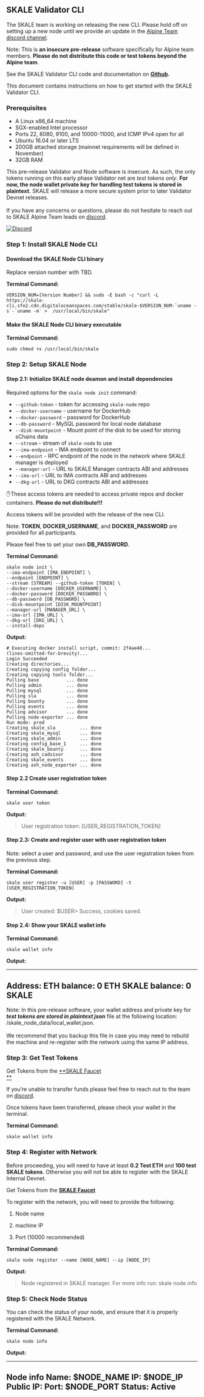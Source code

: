 
## SKALE Validator CLI

The SKALE team is working on releasing the new CLI. Please hold off on setting up a new node until we provide an update in the  [Alpine Team discord channel](http://skale.chat/).

Note: This is  **an insecure pre-release**  software specifically for Alpine team members.  **Please do not distribute this code or test tokens beyond the Alpine team**.

See the SKALE Validator CLI code and documentation on  [**Github**](https://github.com/skalenetwork/skale-node-cli/releases)**.**‍  
  
This document contains instructions on how to get started with the SKALE Validator CLI.  

### **Prerequisites**

-   A Linux x86_64 machine
-   SGX-enabled Intel processor
-   Ports 22, 8080, 9100, and 10000-11000, and ICMP IPv4 open for all
-   Ubuntu 16.04 or later LTS
-   200GB attached storage (mainnet requirements will be defined in November)
-   32GB RAM  
    

This pre-release Validator and Node software is insecure. As such, the only tokens running on this early phase Validator net are  _test tokens only_.  **For now, the node wallet private key for handling test tokens is stored in plaintext.**  SKALE will release a more secure system prior to later Validator Devnet releases.  
‍  
If you have any concerns or questions, please do not hesitate to reach out to SKALE Alpine Team leads on  [discord](http://skale.chat/).  

[![Discord](https://img.shields.io/discord/534485763354787851.svg)](https://discord.gg/vvUtWJB)

### Step 1: Install SKALE Node CLI  

#### Download the SKALE Node CLI binary

Replace version number with TBD.

**Terminal Command:**

```
VERSION_NUM=[Version Number] && sudo -E bash -c "curl -L https://skale-cli.sfo2.cdn.digitaloceanspaces.com/stable/skale-$VERSION_NUM-`uname -s`-`uname -m` >  /usr/local/bin/skale"

```

#### Make the SKALE Node CLI binary executable

**Terminal Command:**

```
sudo chmod +x /usr/local/bin/skale

```

### Step 2: Setup SKALE Node  

#### Step 2.1: Initialize SKALE node deamon and install dependencies

Required options for the `skale node init` command:

- `--github-token` - token for accessing `skale-node` repo
- `--docker-username` - username for DockerHub
- `--docker-password` - password for DockerHub
- `--db-password` - MySQL password for local node database
- `--disk-mountpoint` - Mount point of the disk to be used for storing sChains data
- `--stream` - stream of `skale-node` to use
- `--ima-endpoint` - IMA endpoint to connect
- `--endpoint` - RPC endpoint of the node in the network where SKALE manager is deployed
- `--manager-url` - URL to SKALE Manager contracts ABI and addresses
- `--ima-url` - URL to IMA contracts ABI and addresses
- `--dkg-url` - URL to DKG contracts ABI and addresses

✋These access tokens are needed to access private repos and docker containers.  **Please do not distribute!!!**

Access tokens will be provided with the release of the new CLI.

Note:  **TOKEN**,  **DOCKER_USERNAME**, and  **DOCKER_PASSWORD**  are provided for all participants.  
  
Please feel free to set your own  **DB_PASSWORD**.

**Terminal Command:**

```
skale node init \
--ima-endpoint [IMA_ENDPOINT] \
--endpoint [ENDPOINT] \
--stream [STREAM] --github-token [TOKEN] \
--docker-username [DOCKER_USERNAME] \
--docker-password [DOCKER_PASSWORD] \
--db-password [DB_PASSWORD] \
--disk-mountpoint [DISK_MOUNTPOINT] 
--manager-url [MANAGER_URL] \
--ima-url [IMA_URL] \
--dkg-url [DKG_URL] \
--install-deps

```

**Output:**

```
# Executing docker install script, commit: 2f4ae48...
(lines-omitted-for-brevity)...
Login Succeeded
Creating directories...
Creating copying config folder...
Creating copying tools folder...
Pulling base          ... done
Pulling admin         ... done
Pulling mysql         ... done
Pulling sla           ... done
Pulling bounty        ... done
Pulling events        ... done
Pulling advisor       ... done
Pulling node-exporter ... done
Run mode: prod
Creating skale_sla         ... done
Creating skale_mysql       ... done
Creating skale_admin       ... done
Creating config_base_1     ... done
Creating skale_bounty      ... done
Creating ash_cadvisor      ... done
Creating skale_events      ... done
Creating ash_node_exporter ... done

```

#### Step 2.2 Create user registration token

**Terminal Command:**

```
skale user token

```

**Output:**

> User registration token: [USER_REGISTRATION_TOKEN]

#### Step 2.3: Create and register user with user registration token

Note: select a user and password, and use the user registration token from the previous step.

**Terminal Command:**

```
skale user register -u [USER] -p [PASSWORD] -t [USER_REGISTRATION_TOKEN]

```

**Output:**

> User created: $USER> Success, cookies saved.

#### Step 2.4: Show your SKALE wallet info

**Terminal Command:**

```
skale wallet info

```

**Output:**

--------------------------------------------------
Address: <your-skale-private-net-wallet-address>
ETH balance: 0 ETH
SKALE balance: 0 SKALE
--------------------------------------------------

Note: In this pre-release software, your wallet address and private key for  **_test tokens are stored in plaintext json_**  file at the following location: /skale_node_data/local_wallet.json.  
‍  
We recommend that you backup this file in case you may need to rebuild the machine and re-register with the network using the same IP address.  

### Step 3:  **Get Test Tokens**  

Get Tokens from the  [**SKALE Faucet  
**](http://faucet.skale.network/validators)

If you’re unable to transfer funds please feel free to reach out to the team on  [discord](http://http:skale.chat/).  
[](http://faucet.skale.network/validators)

Once tokens have been transferred, please check your wallet in the terminal.  

**Terminal Command:**

```
skale wallet info

```

### Step 4: Register with Network  

Before proceeding, you will need to have at least  **0.2 Test ETH**  and  **100 test SKALE tokens**. Otherwise you will not be able to register with the SKALE Internal Devnet.  
  
Get Tokens from the  [**SKALE Faucet**](http://faucet.skale.network/validators)

To register with the network, you will need to provide the following:  

1.  Node name  
    
2.  machine IP  
    
3.  Port (10000 recommended)  
    

**Terminal Command:**

```
skale node register --name [NODE_NAME] --ip [NODE_IP]

```

**Output:**

> Node registered in SKALE manager. For more info run: skale node info

### Step 5: Check Node Status  

You can check the status of your node, and ensure that it is properly registered with the SKALE Network.  

**Terminal Command:**

```
skale node info

```

**Output:**

--------------------------------------------------
Node info
Name: $NODE_NAME
IP: $NODE_IP
Public IP: <Public IP of Machine>
Port: $NODE_PORT
Status: Active
--------------------------------------------------